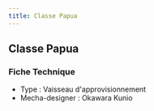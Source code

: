 ```yaml
---
title: Classe Papua
---
```


Classe Papua
------------





### Fiche Technique


- Type : Vaisseau d'approvisionnement   
- Mecha-designer : Okawara Kunio

